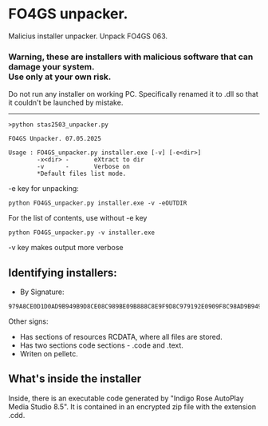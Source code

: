 # FO4GS unpacker.
Malicius installer unpacker. Unpack FO4GS 063.

<h3>Warning, these are installers with malicious software that can damage your system.<br> Use only at your own risk.</h3> 
Do not run any installer on working PC. Specifically renamed it to .dll so that it couldn't be launched by mistake.<br>
<hr>


```
>python stas2503_unpacker.py

FO4GS Unpacker. 07.05.2025

Usage : FO4GS_unpacker.py installer.exe [-v] [-e<dir>]
        -x<dir> -       eXtract to dir
        -v      -       Verbose on
        *Default files list mode.
```
-e key for unpacking:
```
python FO4GS_unpacker.py installer.exe -v -eOUTDIR 
```
For the list of contents, use without -e key
```
python FO4GS_unpacker.py -v installer.exe 
```
-v key makes output more verbose

Identifying installers:
- 
- By Signature:
```
979A8CE0D1D0AD9B949B9D8CE08C989BE09B888C8E9F9D8C979192E0909F8C98AD9B949B9D8CE08C989BE089918E95979299E09C978E9B9D8C918E879ECE9B9F8E998D9ECE9B97929D9A97949B909F8C989ECE9B97929D9A97949B9D918B928C9ECE9B97929D9A97949B9D939CD19DD29B889BD29E9F8C9B888C9C00
```
Other signs:<br>
- Has sections of resources RCDATA, where all files are stored.<br>
- Has two sections code sections - .code and .text.<br>
- Writen on pelletc.<br>

What's inside the installer
-
Inside, there is an executable code generated by "Indigo Rose AutoPlay Media Studio 8.5". It is contained in an encrypted zip file with the extension .cdd.

